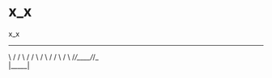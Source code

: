 # x_x
x_x
 __  __   __  __
\ \/ /   \ \/ /
 \  /     \  / 
 /  \     /  \ 
/_/\_\___/_/\_\
    |_____|    
